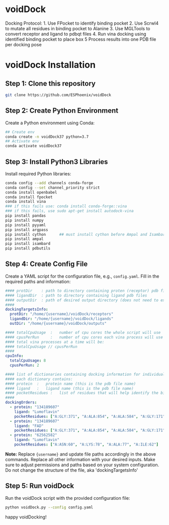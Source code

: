 # voidDock
Docking Protocol:
    1. Use FPocket to identify binding pocket
    2. Use Scrwl4 to mutate all residues in binding pocket to Alanine
    3. Use MGLTools to convert receptor and ligand to pdbqt files
    4. Run vina docking using identified binding pocket to place box
    5  Process results into one PDB file per docking pose

# voidDock Installation
## Step 1: Clone this repository
```bash
git clone https://github.com/ESPhoenix/voidDock
```

## Step 2: Create Python Environment

Create a Python environment using Conda:
```bash
## Create env
conda create -n voidDock37 python=3.7
## Activate env
conda activate voidDock37
```

## Step 3: Install Python3 Libraries

Install required Python libraries:

```bash
conda config --add channels conda-forge
conda config --set channel_priority strict
conda install openbabel
conda install fpocket
conda install vina  
### if this fails use: conda install conda-forge::vina
### if this fails, use sudo apt-get install autodock-vina
pip install pandas
pip install numpy
pip install pyyaml
pip install argpass
pip install cython      ## must install cython before Ampal and Isambard!
pip install ampal
pip install isambard
pip install pdbutils
```

## Step 4: Create Config File

Create a YAML script for the configuration file, e.g., `config.yaml`. Fill in the required paths and information:
```yaml
#### protDir    : path to directory containing proten (receptor) pdb files
#### ligandDir  : path to directory containing ligand pdb files  
#### outputDir  : path of desired output directory (does not need to exist yet)
#### 
dockingTargetsInfo: 
  protDir: "/home/{username}/voidDock/receptors"
  ligandDir: "/home/{username}/voidDock/ligands"
  outDir: "/home/{username}/voidDock/outputs"

#### totalCpuUsage  :   number of cpu cores the whole script will use
#### cpusPerRun     :   number of cpu cores each vina process will use
#### total vina processes at a time will be:
#### totalCpuUsage // cpusPerRun
####
cpuInfo:
  totalCpuUsage: 8
  cpusPerRun: 2

#### list of dictionaries containing docking information for individual docking runs
#### each dictionary contains:
#### protein  :   protein name (this is the pdb file name)
#### ligand   :   ligand name (this is the pdb file name)
#### pocketResidues :   list of residues that will help identify the binding pocket in the format "CHAIN_ID:RES_NAME:RES_ID"
####
dockingOrders:
  - protein: "134189607" 
    ligand: "Lumoflavin"
    pocketResidues: ["A:GLY:371", "A:ALA:854", "A:ALA:584", "A:GLY:171"]
  - protein: "134189607"  
    ligand: "FAD"
    pocketResidues: ["A:GLY:371", "A:ALA:854", "A:ALA:584", "A:GLY:171"]
  - protein: "62562582"
    ligand: "Lumoflavin"
    pocketResidues: ["A:ASN:60", "A:LYS:78", "A:ALA:77", "A:ILE:62"]
```

**Note:** Replace `{username}` and update file paths accordingly in the above commands.
Replace all other information with your desired inputs.
Make sure to adjust permissions and paths based on your system configuration. Do not change the structure of the file, aka 'dockingTargetsInfo' 

## Step 5: Run voidDock
Run the voidDock script with the provided configuration file:

```bash
python voidDock.py --config config.yaml
```

happy voidDocking!
